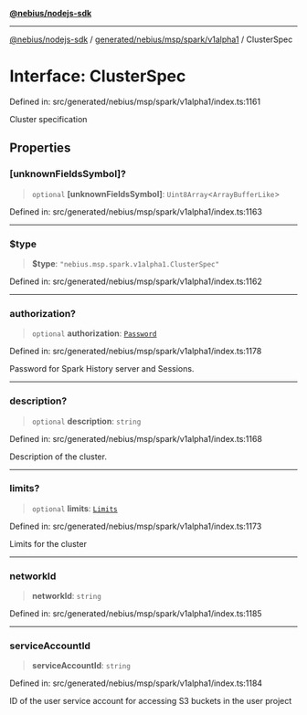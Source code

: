 [**@nebius/nodejs-sdk**](../../../../../../README.md)

---

[@nebius/nodejs-sdk](../../../../../../README.md) / [generated/nebius/msp/spark/v1alpha1](../README.md) / ClusterSpec

# Interface: ClusterSpec

Defined in: src/generated/nebius/msp/spark/v1alpha1/index.ts:1161

Cluster specification

## Properties

### \[unknownFieldsSymbol\]?

> `optional` **\[unknownFieldsSymbol\]**: `Uint8Array`\<`ArrayBufferLike`\>

Defined in: src/generated/nebius/msp/spark/v1alpha1/index.ts:1163

---

### $type

> **$type**: `"nebius.msp.spark.v1alpha1.ClusterSpec"`

Defined in: src/generated/nebius/msp/spark/v1alpha1/index.ts:1162

---

### authorization?

> `optional` **authorization**: [`Password`](Password.md)

Defined in: src/generated/nebius/msp/spark/v1alpha1/index.ts:1178

Password for Spark History server and Sessions.

---

### description?

> `optional` **description**: `string`

Defined in: src/generated/nebius/msp/spark/v1alpha1/index.ts:1168

Description of the cluster.

---

### limits?

> `optional` **limits**: [`Limits`](Limits.md)

Defined in: src/generated/nebius/msp/spark/v1alpha1/index.ts:1173

Limits for the cluster

---

### networkId

> **networkId**: `string`

Defined in: src/generated/nebius/msp/spark/v1alpha1/index.ts:1185

---

### serviceAccountId

> **serviceAccountId**: `string`

Defined in: src/generated/nebius/msp/spark/v1alpha1/index.ts:1184

ID of the user service account for accessing
S3 buckets in the user project
